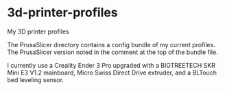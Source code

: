 # 3d-printer-profiles

My 3D printer profiles

The PrusaSlicer directory contains a config bundle of my current profiles.
The PrusaSlicer version noted in the comment at the top of the bundle file.

I currently use a Creality Ender 3 Pro upgraded with a BIGTREETECH SKR Mini E3
V1.2 mainboard, Micro Swiss Direct Drive extruder, and a BLTouch bed leveling
sensor.
